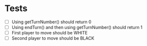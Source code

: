 Tests
=================
* [ ] Using getTurnNumber() should return 0
* [ ] Using endTurn() and then using getTurnNumber() should return 1
* [ ] First player to move should be WHITE
* [ ] Second player to move should be BLACK